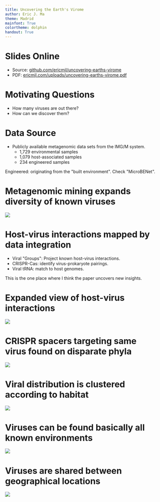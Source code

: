 ```yaml
---
title: Uncovering the Earth's Virome
author: Eric J. Ma
theme: Madrid
mainfont: True
colortheme: dolphin
handout: True
---
```


# Slides Online

- Source: [github.com/ericmjl/uncovering-earths-virome][source]
- PDF: [ericmjl.com/uploads/uncovering-earths-virome.pdf][pdf]

[pdf]: http://www.ericmjl.com/uploads/uncovering-earths-virome.pdf
[source]: http://github.com/ericmjl/uncovering-earths-virome

# Motivating Questions

- How many viruses are out there?
- How can we discover them?

# Data Source
<!-- To be continued -->
- Publicly available metagenomic data sets from the IMG/M system.
    - 1,729 environmental samples
    - 1,079 host-associated samples
    - 234 engineered samples

Engineered: originating from the "built environment". Check "MicroBENet".

# Metagenomic mining expands diversity of known viruses

![](./figures/nature19094-f1.jpg)

# Host-virus interactions mapped by data integration

- Viral "Groups": Project known host-virus interactions.
- CRISPR-Cas: identify virus-prokaryote pairings.
- Viral tRNA: match to host genomes.

This is the one place where I think the paper uncovers new insights.

# Expanded view of host-virus interactions

![](./figures/nature19094-f2.jpg)

# CRISPR spacers targeting same virus found on disparate phyla

![](./figures/nature19094-f3.jpg)

# Viral distribution is clustered according to habitat

![](./figures/nature19094-f4.jpg)

# Viruses can be found basically all known environments

![](./figures/nature19094-f5.jpg)

# Viruses are shared between geographical locations

![](./figures/nature19094-f6.jpg)

